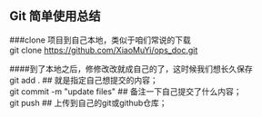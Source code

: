 ## Git 简单使用总结
###clone 项目到自己本地，类似于咱们常说的下载  
git clone https://github.com/XiaoMuYi/ops_doc.git  

####到了本地之后，修修改改就成自己的了，这时候我们想长久保存  
git add .                     ## 就是指定自己想提交的内容；  
git commit -m "update files"  ## 备注一下自己提交了什么内容；  
git push                      ## 上传到自己的git或github仓库；  

